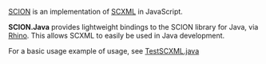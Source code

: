 [SCION](https://github.com/jbeard4/SCION) is an implementation of [SCXML](http://www.w3.org/TR/scxml/) in JavaScript. 

**SCION.Java** provides lightweight bindings to the SCION library for Java, via [Rhino](http://www.mozilla.org/rhino/). This allows SCXML to easily be used in Java development.

For a basic usage example of usage, see [TestSCXML.java](https://github.com/jbeard4/SCION-Java/blob/master/test/TestSCXML.java)

